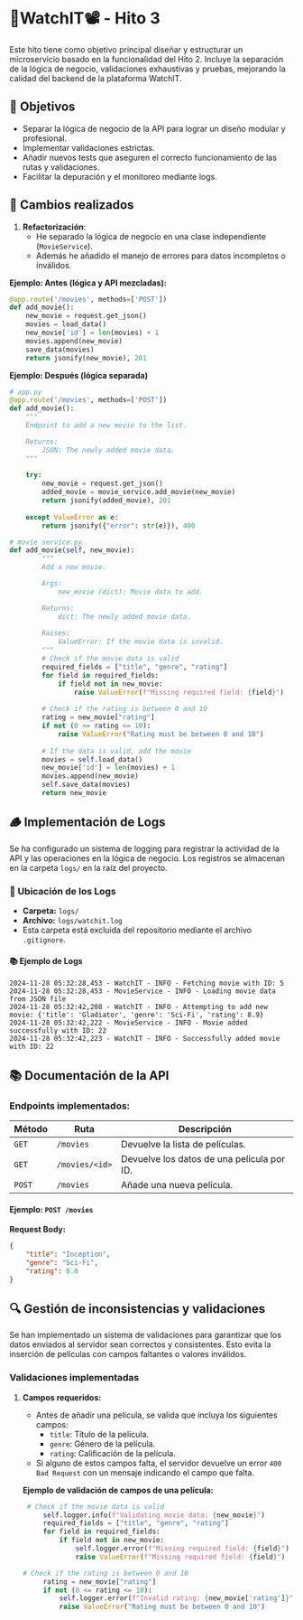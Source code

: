 # 🍿WatchIT📽️ - Hito 3

Este hito tiene como objetivo principal diseñar y estructurar un microservicio basado en la funcionalidad del Hito 2. Incluye la separación de la lógica de negocio, validaciones exhaustivas y pruebas, mejorando la calidad del backend de la plataforma WatchIT.

## 🚀 Objetivos
- Separar la lógica de negocio de la API para lograr un diseño modular y profesional.
- Implementar validaciones estrictas.
- Añadir nuevos tests que aseguren el correcto funcionamiento de las rutas y validaciones.
- Facilitar la depuración y el monitoreo mediante logs.

## 🔨 Cambios realizados
1. **Refactorización**:
   - He separado la lógica de negocio en una clase independiente (`MovieService`).
   - Además he añadido el manejo de errores para datos incompletos o inválidos.

**Ejemplo: Antes (lógica y API mezcladas):**
```python
@app.route('/movies', methods=['POST'])
def add_movie():
    new_movie = request.get_json()
    movies = load_data()
    new_movie['id'] = len(movies) + 1
    movies.append(new_movie)
    save_data(movies)
    return jsonify(new_movie), 201
```

**Ejemplo: Después (lógica separada)**
```python
# app.py
@app.route('/movies', methods=['POST'])
def add_movie():
    """
    Endpoint to add a new movie to the list.

    Returns:
        JSON: The newly added movie data.
    """
    
    try:
        new_movie = request.get_json()
        added_movie = movie_service.add_movie(new_movie)
        return jsonify(added_movie), 201
    
    except ValueError as e:
        return jsonify({"error": str(e)}), 400
```

```python
# movie_service.py
def add_movie(self, new_movie):
        """
        Add a new movie.

        Args:
            new_movie (dict): Movie data to add.

        Returns:
            dict: The newly added movie data.
        
        Raises:
            ValueError: If the movie data is invalid.
        """
        # Check if the movie data is valid
        required_fields = ["title", "genre", "rating"]
        for field in required_fields:
            if field not in new_movie:
                raise ValueError(f"Missing required field: {field}")
        
        # Check if the rating is between 0 and 10
        rating = new_movie["rating"]
        if not (0 <= rating <= 10):
            raise ValueError("Rating must be between 0 and 10")
        
        # If the data is valid, add the movie
        movies = self.load_data()
        new_movie['id'] = len(movies) + 1
        movies.append(new_movie)
        self.save_data(movies)
        return new_movie
```
## 🪵 Implementación de Logs

Se ha configurado un sistema de logging para registrar la actividad de la API y las operaciones en la lógica de negocio. Los registros se almacenan en la carpeta `logs/` en la raíz del proyecto.

### 📂 Ubicación de los Logs
- **Carpeta:** `logs/`
- **Archivo:** `logs/watchit.log`
- Esta carpeta está excluida del repositorio mediante el archivo `.gitignore`.

#### 📚 Ejemplo de Logs
```plaintext
2024-11-28 05:32:28,453 - WatchIT - INFO - Fetching movie with ID: 5
2024-11-28 05:32:28,453 - MovieService - INFO - Loading movie data from JSON file
2024-11-28 05:32:42,208 - WatchIT - INFO - Attempting to add new movie: {'title': 'Gladiator', 'genre': 'Sci-Fi', 'rating': 8.9}
2024-11-28 05:32:42,222 - MovieService - INFO - Movie added successfully with ID: 22
2024-11-28 05:32:42,223 - WatchIT - INFO - Successfully added movie with ID: 22
```
## 📚 Documentación de la API

### Endpoints implementados:
| Método | Ruta               | Descripción                              |
|--------|--------------------|------------------------------------------|
| `GET`  | `/movies`          | Devuelve la lista de películas.          |
| `GET`  | `/movies/<id>`     | Devuelve los datos de una película por ID. |
| `POST` | `/movies`          | Añade una nueva película.                |

#### Ejemplo: `POST /movies`
**Request Body:**
```json
{
    "title": "Inception",
    "genre": "Sci-Fi",
    "rating": 8.8
}
```

## 🔍 Gestión de inconsistencias y validaciones

Se han implementado un sistema de validaciones para garantizar que los datos enviados al servidor sean correctos y consistentes. Esto evita la inserción de películas con campos faltantes o valores inválidos.

### Validaciones implementadas
1. **Campos requeridos:**
   - Antes de añadir una película, se valida que incluya los siguientes campos:
     - `title`: Título de la película.
     - `genre`: Género de la película.
     - `rating`: Calificación de la película.
   - Si alguno de estos campos falta, el servidor devuelve un error `400 Bad Request` con un mensaje indicando el campo que falta.

   **Ejemplo de validación de campos de una película:**
   ```python
    # Check if the movie data is valid
        self.logger.info(f"Validating movie data: {new_movie}")        
        required_fields = ["title", "genre", "rating"]
        for field in required_fields:
            if field not in new_movie:
                self.logger.error(f"Missing required field: {field}")
                raise ValueError(f"Missing required field: {field}")

   # Check if the rating is between 0 and 10
        rating = new_movie["rating"]
        if not (0 <= rating <= 10):
            self.logger.error(f"Invalid rating: {new_movie['rating']}")
            raise ValueError("Rating must be between 0 and 10")
   ```

